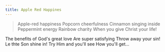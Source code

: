 ```yaml
---
title: Apple Red Happines
---
```


>Apple-red happiness
Popcorn cheerfulness
Cinnamon singing inside
Peppermint energy
Rainbow charity
When you give Christ your life!

The benefits of God's great love
Are super satisfying
Throw away your sin!
Le thte Son shine in!
Try Him and you'll see
How you'll get...